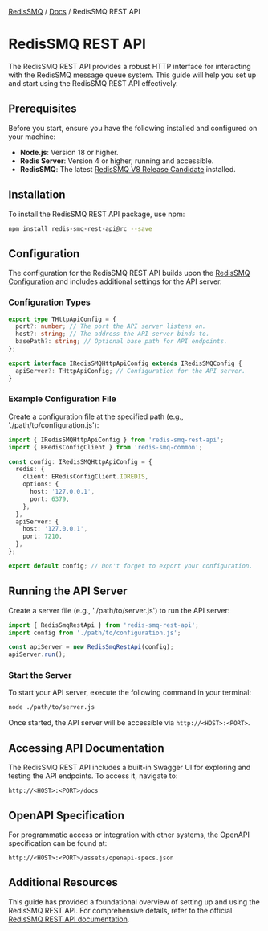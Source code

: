 [RedisSMQ](../README.md) / [Docs](README.md) / RedisSMQ REST API

# RedisSMQ REST API

The RedisSMQ REST API provides a robust HTTP interface for interacting with the RedisSMQ message queue system. This guide will help you set up and start using the RedisSMQ REST API effectively.

## Prerequisites

Before you start, ensure you have the following installed and configured on your machine:

- **Node.js**: Version 18 or higher.
- **Redis Server**: Version 4 or higher, running and accessible.
- **RedisSMQ**: The latest [RedisSMQ V8 Release Candidate](https://github.com/weyoss/redis-smq) installed.

## Installation

To install the RedisSMQ REST API package, use npm:

```bash
npm install redis-smq-rest-api@rc --save
```

## Configuration

The configuration for the RedisSMQ REST API builds upon the [RedisSMQ Configuration](configuration.md) and includes additional settings for the API server.

### Configuration Types

```typescript
export type THttpApiConfig = {
  port?: number; // The port the API server listens on.
  host?: string; // The address the API server binds to.
  basePath?: string; // Optional base path for API endpoints.
};

export interface IRedisSMQHttpApiConfig extends IRedisSMQConfig {
  apiServer?: THttpApiConfig; // Configuration for the API server.
}
```

### Example Configuration File

Create a configuration file at the specified path (e.g., './path/to/configuration.js'):

```typescript
import { IRedisSMQHttpApiConfig } from 'redis-smq-rest-api';
import { ERedisConfigClient } from 'redis-smq-common';

const config: IRedisSMQHttpApiConfig = {
  redis: {
    client: ERedisConfigClient.IOREDIS,
    options: {
      host: '127.0.0.1',
      port: 6379,
    },
  },
  apiServer: {
    host: '127.0.0.1',
    port: 7210,
  },
};

export default config; // Don't forget to export your configuration.
```

## Running the API Server

Create a server file (e.g., './path/to/server.js') to run the API server:

```typescript
import { RedisSmqRestApi } from 'redis-smq-rest-api';
import config from './path/to/configuration.js';

const apiServer = new RedisSmqRestApi(config);
apiServer.run();
```

### Start the Server

To start your API server, execute the following command in your terminal:

```bash
node ./path/to/server.js
```

Once started, the API server will be accessible via `http://<HOST>:<PORT>`.

## Accessing API Documentation

The RedisSMQ REST API includes a built-in Swagger UI for exploring and testing the API endpoints. To access it, navigate to:

```
http://<HOST>:<PORT>/docs
```

## OpenAPI Specification

For programmatic access or integration with other systems, the OpenAPI specification can be found at:

```
http://<HOST>:<PORT>/assets/openapi-specs.json
```

## Additional Resources

This guide has provided a foundational overview of setting up and using the RedisSMQ REST API. For comprehensive details, refer to the official [RedisSMQ REST API documentation](https://github.com/weyoss/redis-smq-rest-api).
